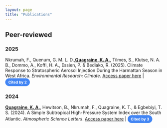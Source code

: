 ```yaml
---
layout: page
title: "Publications"
---
```


<style>
td, th {
   border: none!important;
}

.google-scholar-badge {
    display: inline-block;
    background-color: #4285F4;
    color: white;
    font-size: 12px;
    padding: 5px 10px;
    border-radius: 50px;
    text-decoration: none;
    font-weight: bold;
}
</style>

<script>
function updateCitationCount(id) {
    let newCount = prompt("Enter new citation count:", document.getElementById(id).innerText);
    if (newCount !== null && !isNaN(newCount)) {
        document.getElementById(id).innerText = newCount;
    }
}
</script>

## Peer-reviewed

### 2025

Nkrumah, F., Quenum, G. M. L. D.,[**Quagraine, K. A.**](https://scholar.google.com/citations?user=hoI1ZjkAAAAJ&hl=en), Tilmes, S., Klutse, N. A. B., Dommo, A., Koffi, H. A., Essien, P. & Bediako, R. (2025). Climate Response to Stratospheric Aerosol Injection During the Harmattan Season in West Africa. *Environmental Research: Climate*. <a href="https://doi.org/10.1088/2752-5295/adaa0c" target="_blank">Access paper here</a> |
<a href="https://scholar.google.com/citations?user=hoI1ZjkAAAAJ&hl=en" class="google-scholar-badge" onclick="updateCitationCount('citation-2025-1'); return false;">Cited by <span id="citation-2025-1">2</span></a>

### 2024

[**Quagraine, K. A.**](https://scholar.google.com/citations?user=hoI1ZjkAAAAJ&hl=en), Hewitson, B., Nkrumah, F., Quagraine, K. T., & Egbebiyi, T. S. (2024). A Simple Subtropical High-Pressure System Index over the South Atlantic. *Atmospheric Science Letters*. <a href="https://doi.org/10.1002/asl.1266" target="_blank">Access paper here</a> |
<a href="https://scholar.google.com/citations?user=hoI1ZjkAAAAJ&hl=en" class="google-scholar-badge" onclick="updateCitationCount('citation-2024-1'); return false;">Cited by <span id="citation-2024-1">3</span></a>

